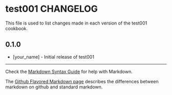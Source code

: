 # test001 CHANGELOG

This file is used to list changes made in each version of the test001 cookbook.

## 0.1.0
- [your_name] - Initial release of test001

- - -
Check the [Markdown Syntax Guide](http://daringfireball.net/projects/markdown/syntax) for help with Markdown.

The [Github Flavored Markdown page](http://github.github.com/github-flavored-markdown/) describes the differences between markdown on github and standard markdown.
